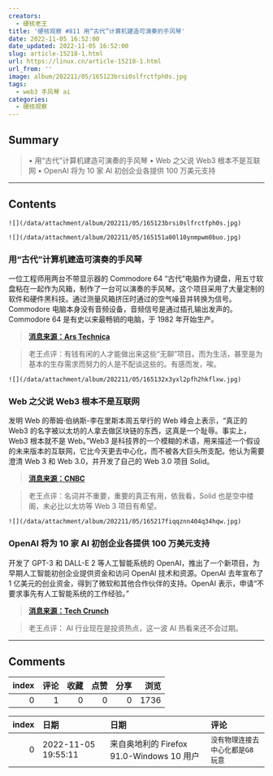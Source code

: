 ```yaml
---
creators:
  - 硬核老王
title: '硬核观察 #811 用“古代”计算机建造可演奏的手风琴'
date: 2022-11-05 16:52:00
date_updated: 2022-11-05 16:52:00
slug: article-15218-1.html
url: https://linux.cn/article-15218-1.html
url_from: ''
image: album/202211/05/165123brsi0slfrctfph0s.jpg
tags:
  - web3 手风琴 ai
categories:
  - 硬核观察
---
```


## Summary

> • 用“古代”计算机建造可演奏的手风琴 • Web 之父说 Web3 根本不是互联网 • OpenAI 将为 10 家 AI 初创企业各提供 100 万美元支持

***

<!-- more -->

## Contents

`![](/data/attachment/album/202211/05/165123brsi0slfrctfph0s.jpg)`

`![](/data/attachment/album/202211/05/165151a00l10ynmpwm0buo.jpg)`

### 用“古代”计算机建造可演奏的手风琴

一位工程师用两台不带显示器的 Commodore 64 “古代”电脑作为键盘，用五寸软盘粘在一起作为风箱，制作了一台可以演奏的手风琴。这个项目采用了大量定制的软件和硬件黑科技。通过测量风箱挤压时通过的空气噪音并转换为信号。Commodore 电脑本身没有音频设备，音频信号是通过插孔输出发声的。Commodore 64 是有史以来最畅销的电脑，于 1982 年开始生产。

> 
> **[消息来源：Ars Technica](https://arstechnica.com/gadgets/2022/11/playable-commodore-64-accordion-delights-with-homemade-chiptune-goodness/)**
> 
> 
> 

> 
> 老王点评：有钱有闲的人才能做出来这些“无聊”项目。而为生活，甚至是为基本的生存需求而努力的人是不配谈这些的。有感而发，唉。
> 
> 
> 

`![](/data/attachment/album/202211/05/165132x3yxl2pfh2hkflxw.jpg)`

### Web 之父说 Web3 根本不是互联网

发明 Web 的蒂姆·伯纳斯-李在里斯本周五举行的 Web 峰会上表示，“真正的 Web3 的名字被以太坊的人拿去做区块链的东西，这真是一个耻辱。事实上，Web3 根本就不是 Web。”Web3 是科技界的一个模糊的术语，用来描述一个假设的未来版本的互联网，它比今天更去中心化，而不被各大巨头所支配。他认为需要澄清 Web 3 和 Web 3.0，并开发了自己的 Web 3.0 项目 Solid。

> 
> **[消息来源：CNBC](https://www.cnbc.com/2022/11/04/web-inventor-tim-berners-lee-wants-us-to-ignore-web3.html)**
> 
> 
> 

> 
> 老王点评：名词并不重要，重要的真正有用，依我看，Solid 也是空中楼阁，未必比以太坊等 Web 3 项目有希望。
> 
> 
> 

`![](/data/attachment/album/202211/05/165217fiqqznn404q34hqw.jpg)`

### OpenAI 将为 10 家 AI 初创企业各提供 100 万美元支持

开发了 GPT-3 和 DALL-E 2 等人工智能系统的 OpenAI，推出了一个新项目，为早期人工智能初创企业提供资金和访问 OpenAI 技术和资源。OpenAI 去年宣布了 1 亿美元的创业资金，得到了微软和其他合作伙伴的支持。OpenAI 表示，申请“不要求事先有人工智能系统的工作经验。”

> 
> **[消息来源：Tech Crunch](https://techcrunch.com/2022/11/02/openai-will-give-roughly-ten-ai-startups-1m-each-and-early-access-to-its-systems/)**
> 
> 
> 

> 
> 老王点评： AI 行业现在是投资热点，这一波 AI 热看来还不会过期。
> 
> 
>

***

## Comments


|   index |   评论 |   收藏 |   点赞 |   分享 |   浏览 |
|--------:|-------:|-------:|-------:|-------:|-------:|
|       0 |      1 |      0 |      0 |      0 |   1736 |

|   index | 日期                | 日期                                      | 评论                             |
|--------:|:--------------------|:------------------------------------------|:---------------------------------|
|       0 | 2022-11-05 19:55:11 | 来自奥地利的 Firefox 91.0-Windows 10 用户 | `没有物理连接去中心化都是G8玩意` |
